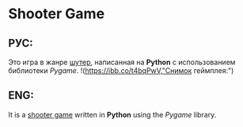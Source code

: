 # Shooter Game
## РУС:
Это игра в жанре [шутер](https://ru.wikipedia.org/wiki/%D0%A8%D1%83%D1%82%D0%B5%D1%80), написанная на **Python** с использованием библиотеки *Pygame*.
!(https://ibb.co/t4bqPwV,"Снимок геймплея:")
## ENG:
It is a [shooter game](https://en.wikipedia.org/wiki/Shooter_game) written in **Python** using the *Pygame* library.
